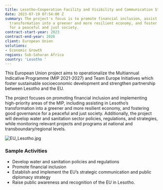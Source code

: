 ```yaml
---
title: Lesotho—Cooperation Facility and Visibility and Communication Strategy
date: 2023-07-19 07:54:00 Z
summary: The project's focus is to promote financial inclusion, assist in Lesotho’s
  transformation into a greener and more resilient economy, and foster good governance
  for a peaceful and just society.
contract-start-year: 2023
contract-end-year: 2026
client: European Union
solutions:
- Economic Growth
regions: Sub-Saharan Africa
country: 'Lesotho '
---
```


This European Union project aims to operationalize the Multiannual Indicative Programme (MIP 2021-2027) and Team Europe Initiatives which foster sustainable socioeconomic development and strengthen partnership between Lesotho and the EU.

The project focuses on promoting financial inclusion and implementing high-priority areas of the MIP, including assisting in Lesotho’s transformation into a greener and more resilient economy, and fostering good governance for a peaceful and just society. Additionally, the project will develop water and sanitation sector policies, regulations, and strategies, while monitoring relevant projects and programs at national and transboundary/regional levels.

![EU_Lesotho.jpg](/uploads/EU_Lesotho.jpg)

### Sample Activities
* Develop water and sanitation policies and regulations
* Promote financial inclusion
* Establish and implement the EU’s strategic communication and public diplomacy strategy
* Raise public awareness and recognition of the EU in Lesotho.
